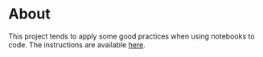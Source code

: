 # About
This project tends to apply some good practices when using notebooks to code. 
The instructions are available [here](https://savory-spider-792.notion.site/TP-bonnes-pratiques-notebooks-e4853b3e87fc42639e3f3eeda36572e9).